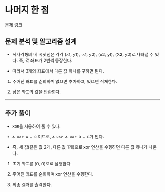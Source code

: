 # 나머지 한 점

[문제 링크](https://school.programmers.co.kr/learn/courses/18/lessons/1878)

## 문제 분석 및 알고리즘 설계

- 직사각형의 네 꼭짓점은 각각 (x1, y1), (x1, y2), (x2, y1), (X2, y2)로 나타낼 수 있다. 즉, 각 좌표가 2번씩 등장한다.

- 따라서 3개의 좌표에서 다른 값 하나를 구하면 된다.

1. 주어진 좌표를 순회하며 없으면 추가하고, 있으면 삭제한다.

2. 남은 좌표의 값을 반환한다.

---

## 추가 풀이

- `XOR`을 사용하여 풀 수 있다.

- `A xor A = 0` 이므로, `A xor A xor B = B`가 된다.

- 즉, 세 값(같은 값 2개, 다른 값 1개)으로 xor 연산을 수행하면 다른 값 하나가 나온다.

1. 초기 좌표를 (0, 0)으로 설정한다.

2. 주어진 좌표를 순회하며 xor 연산을 수행한다.

3. 최종 결과를 출력한다.
